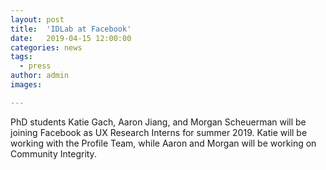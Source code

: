 ```yaml
---
layout: post
title:  'IDLab at Facebook'
date:   2019-04-15 12:00:00
categories: news
tags:
  - press
author: admin
images:

---
```

PhD students Katie Gach, Aaron Jiang, and Morgan Scheuerman will be joining Facebook as UX Research Interns for summer 2019. Katie will be working with the Profile Team, while Aaron and Morgan will be working on Community Integrity.
